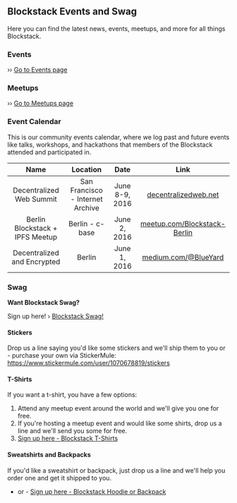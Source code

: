 ## Blockstack Events and Swag

Here you can find the latest news, events, meetups, and more for all things Blockstack.

### Events

›› [Go to Events page](https://github.com/blockstack/community/blob/master/events/events.md)

### Meetups

›› [Go to Meetups page](https://github.com/blockstack/community/blob/master/events/meetups.md)

### Event Calendar

This is our community events calendar, where we log past and future events like talks, workshops, and hackathons that members of the Blockstack attended and participated in.

Name                        | Location                      | Date                   | Link
:-------------------------: | :---------------------------: | :--------------------: | :-------:
Decentralized Web Summit              | San Francisco - Internet Archive | June 8-9, 2016   | [decentralizedweb.net](http://www.decentralizedweb.net/)
Berlin Blockstack + IPFS Meetup       | Berlin - c-base               | June 2, 2016        | [meetup.com/Blockstack-Berlin](http://www.meetup.com/Blockstack-Berlin/events/231428283/)
Decentralized and Encrypted           | Berlin                        | June 1, 2016        | [medium.com/@BlueYard](https://medium.com/@BlueYard/berlin-june-1st-the-mission-to-upgrade-the-internet-an-open-conversation-with-edward-snowden-d288fb2c1ec6#.kjti2hfbp)

### Swag

**Want Blockstack Swag?**

Sign up here! › [Blockstack Swag!](https://github.com/blockstack/community/issues/28)

#### Stickers

Drop us a line saying you'd like some stickers and we'll ship them to you
or -
purchase your own via StickerMule: https://www.stickermule.com/user/1070678819/stickers

#### T-Shirts

If you want a t-shirt, you have a few options:

1. Attend any meetup event around the world and we'll give you one for free.
2. If you're hosting a meetup event and would like some shirts, drop us a line and we'll send you some for free.
3. [Sign up here - Blockstack T-Shirts](https://github.com/blockstack/community/issues/28)

#### Sweatshirts and Backpacks

If you'd like a sweatshirt or backpack, just drop us a line and we'll help you order one and get it shipped to you.
- or -
[Sign up here - Blockstack Hoodie or Backpack](https://github.com/blockstack/community/issues/28)